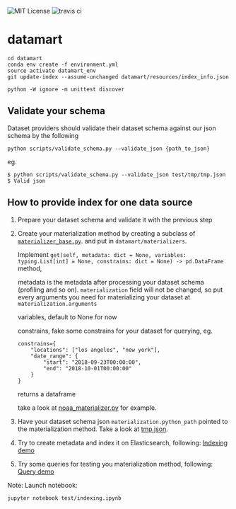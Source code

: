 ![MIT License](https://img.shields.io/badge/license-MIT-blue.svg) ![travis ci](https://travis-ci.org/usc-isi-i2/etk.svg?branch=master)

# datamart

```commandline
cd datamart
conda env create -f environment.yml
source activate datamart_env
git update-index --assume-unchanged datamart/resources/index_info.json

python -W ignore -m unittest discover
```

## Validate your schema
Dataset providers should validate their dataset schema against our json schema by the following
```commandline
python scripts/validate_schema.py --validate_json {path_to_json}
```
eg.
```commandline
$ python scripts/validate_schema.py --validate_json test/tmp/tmp.json
$ Valid json
```

## How to provide index for one data source

1. Prepare your dataset schema and validate it with the previous step

2. Create your materialization method by creating a subclass of [`materializer_base.py`](./datamart/materializers/materializer_base.py).
and put in `datamart/materializers`.

    Implement `get(self, metadata: dict = None, variables: typing.List[int] = None, constrains: dict = None) -> pd.DataFrame` method,
    
    metadata is the metadata after processing your dataset schema (profiling and so on).
    `materialization` field will not be changed, so put every arguments you need for materializing your dataset at `materialization.arguments`
    
    variables, default to None for now
    
    constrains, fake some constrains for your dataset for querying, eg. 
    ```
    constrains={
        "locations": ["los angeles", "new york"],
        "date_range": {
            "start": "2018-09-23T00:00:00",
            "end": "2018-10-01T00:00:00"
        }
    }
    ```
    
    returns a dataframe
   
    take a look at [noaa_materializer.py](./datamart/materializers/noaa_materializer.py) for example.

3. Have your dataset schema json `materialization.python_path` pointed to the materialization method. 
Take a look at [tmp.json](./test/tmp/tmp.json#L10).

4. Try to create metadata and index it on Elasticsearch, following: [Indexing demo](./test/indexing.ipynb)

5. Try some queries for testing you materialization method, following: [Query demo](./test/query.ipynb)


Note: Launch notebook: 
```
jupyter notebook test/indexing.ipynb
```

